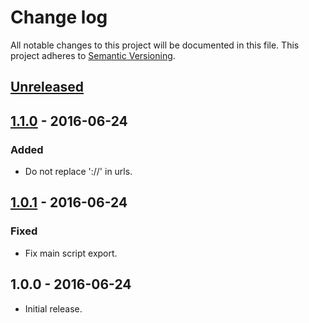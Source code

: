 # Change log

All notable changes to this project will be documented in this file.
This project adheres to [Semantic Versioning](http://semver.org/).

## [Unreleased]

## [1.1.0] - 2016-06-24
### Added
  - Do not replace '://' in urls.

## [1.0.1] - 2016-06-24
### Fixed
  - Fix main script export.

## 1.0.0 - 2016-06-24
  - Initial release.


[Unreleased]: https://github.com/cr0cK/superpathjoin/compare/1.0.1...HEAD
[1.1.0]: https://github.com/cr0cK/superpathjoin/compare/1.0.1...1.1.0
[1.0.1]: https://github.com/cr0cK/superpathjoin/compare/1.0.0...1.0.1
